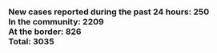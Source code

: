 ### New cases reported during the past 24 hours: 250<br/>In the community: 2209<br/>At the border: 826<br/>Total: 3035